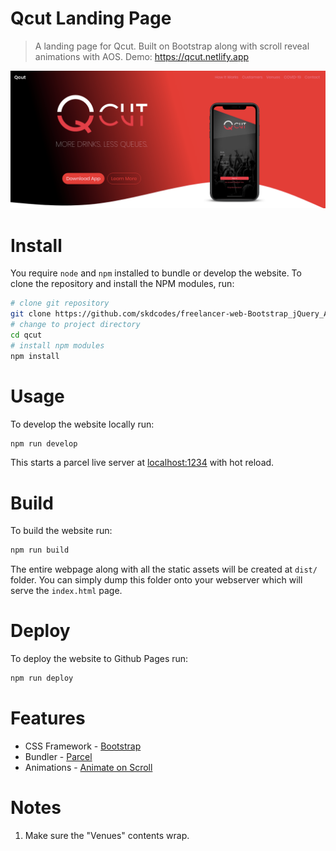 # Qcut Landing Page

> A landing page for Qcut. Built on Bootstrap along with scroll reveal animations with AOS. Demo: https://qcut.netlify.app

![](screenshot.png)

# Install

You require `node` and `npm` installed to bundle or develop the website. To clone the repository and install the NPM modules, run:

```bash
# clone git repository
git clone https://github.com/skdcodes/freelancer-web-Bootstrap_jQuery_AOS-Qcut_Landing_Page.git qcut
# change to project directory
cd qcut
# install npm modules
npm install
```

# Usage

To develop the website locally run:

```bash
npm run develop
```

This starts a parcel live server at [localhost:1234](http://localhost:1234) with hot reload.

# Build

To build the website run:

```bash
npm run build
```

The entire webpage along with all the static assets will be created at `dist/` folder. You can simply dump this folder onto your webserver which will serve the `index.html` page.

# Deploy

To deploy the website to Github Pages run:

```bash
npm run deploy
```

# Features

- CSS Framework - [Bootstrap](https://getbootstrap.com/)
- Bundler - [Parcel](https://parceljs.org/)
- Animations - [Animate on Scroll](http://michalsnik.github.io/aos/)

# Notes

1. Make sure the "Venues" contents wrap.
